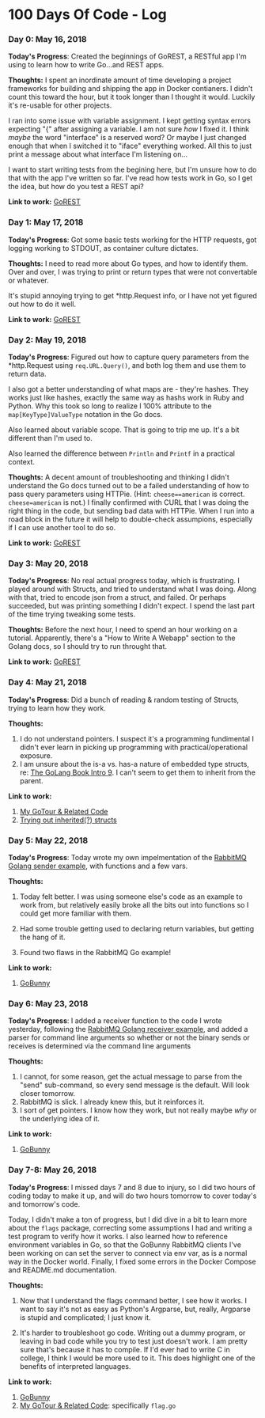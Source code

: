 # 100 Days Of Code - Log

### Day 0: May 16, 2018

**Today's Progress**: Created the beginnings of GoREST, a RESTful app I'm using to learn how to write Go...and REST apps.

**Thoughts:** I spent an inordinate amount of time developing a project frameworks for building and shipping the app in Docker contianers.  I didn't count this toward the hour, but it took longer than I thought it would.  Luckily it's re-usable for other projects.

I ran into some issue with variable assignment.  I kept getting syntax errors expecting "{" after assigning a variable.  I am not sure *how* I fixed it.  I think *maybe* the word "interface" is a reserved word?  Or maybe I just changed enough that when I switched it to "iface" everything worked.   All this to just print a message about what interface I'm listening on...

I want to start writing tests from the begining here, but I'm unsure how to do that with the app I've written so far. I've read how tests work in Go, so I get the idea, but how do you test a REST api?

**Link to work:** [GoREST](https://github.com/clcollins/gorest)

### Day 1: May 17, 2018


**Today's Progress**: Got some basic tests working for the HTTP requests, got logging working to STDOUT, as container culture dictates.

**Thoughts:** I need to read more about Go types, and how to identify them.  Over and over, I was trying to print or return types that were not convertable or whatever.

It's stupid annoying trying to get *http.Request info, or I have not yet figured out how to do it well.

**Link to work:** [GoREST](https://github.com/clcollins/gorest)

### Day 2: May 19, 2018

**Today's Progress**: Figured out how to capture query parameters from the *http.Request using `req.URL.Query()`, and both log them and use them to return data.
 
 I also got a better understanding of what maps are - they're hashes.  They works just like hashes, exactly the same way as hashs work in Ruby and Python.  Why this took so long to realize I 100% attribute to the `map[KeyType]ValueType` notation in the Go docs.

Also learned about variable scope.  That is going to trip me up.  It's a bit different than I'm used to.

Also learned the difference between `Println` and `Printf` in a practical context.

**Thoughts:** A decent amount of troubleshooting and thinking I didn't understand the Go docs turned out to be a failed understanding of how to pass query parameters using HTTPie.  (Hint: `cheese==american` is correct.  `cheese=american` is not.)  I finally confirmed with CURL that I was doing the right thing in the code, but sending bad data with HTTPie.  When I run into a road block in the future it will help to double-check assumpions, especially if I can use another tool to do so. 

**Link to work:** [GoREST](https://github.com/clcollins/gorest)

### Day 3: May 20, 2018

**Today's Progress**:  No real actual progress today, which is frustrating.  I played around with Structs, and tried to understand what I was doing.  Along with that, tried to encode json from a struct, and failed.  Or perhaps succeeded, but was printing something I didn't expect.  I spend the last part of the time trying tweaking some tests.

**Thoughts:** Before the next hour, I need to spend an hour working on a tutorial.  Apparently, there's a "How to Write A Webapp" section to the Golang docs, so I should try to run throught that.

**Link to work:** [GoREST](https://github.com/clcollins/gorest)


### Day 4: May 21, 2018

**Today's Progress**:  Did a bunch of reading & random testing of Structs, trying to learn how they work.

**Thoughts:**

1. I do not understand pointers.  I suspect it's a programming fundimental I didn't ever learn in picking up programming with practical/operational exposure.
2. I am unsure about the is-a vs. has-a nature of embedded type structs, re: [The GoLang Book Intro 9](https://www.golang-book.com/books/intro/9). I can't seem to get them to inherit from the parent.

**Link to work:** 

1. [My GoTour & Related Code](https://github.com/clcollins/gotour)
2. [Trying out inherited\(?\) structs](https://play.golang.org/p/IgfztiWDFyr)

### Day 5: May 22, 2018

**Today's Progress**: Today wrote my own impelmentation of the [RabbitMQ Golang sender example](https://www.rabbitmq.com/tutorials/tutorial-one-go.html), with functions and a few vars.

**Thoughts:**

1. Today felt better.  I was using someone else's code as an example to work from, but relatively easily broke all the bits out into functions so I could get more familiar with them.

2. Had some trouble getting used to declaring return variables, but getting the hang of it.

3. Found two flaws in the RabbitMQ Go example!

**Link to work:** 

1. [GoBunny](https://github.com/clcollins/gobunny)

### Day 6: May 23, 2018

**Today's Progress**: I added a receiver function to the code I wrote yesterday, following the  [RabbitMQ Golang receiver example](https://www.rabbitmq.com/tutorials/tutorial-one-go.html), and added a parser for command line arguments so whether or not the binary sends or receives is determined via the command line arguments

**Thoughts:**

1. I cannot, for some reason, get the actual message to parse from the "send" sub-command, so every send message is the default.  Will look closer tomorrow.
2. RabbitMQ is slick.  I already knew this, but it reinforces it.
3. I sort of get pointers.  I know how they work, but not really maybe *why* or the underlying idea of it.

**Link to work:** 

1. [GoBunny](https://github.com/clcollins/gobunny)

### Day 7-8: May 26, 2018

**Today's Progress**: I missed days 7 and 8 due to injury, so I did two hours of coding today to make it up, and will do two hours tomorrow to cover today's and tomorrow's code.

Today, I didn't make a ton of progress, but I did dive in a bit to learn more about the `flags` package, correcting some assumptions I had and writing a test program to verify how it works.  I also learned how to reference environment variables in Go, so that the GoBunny RabbitMQ clients I've been working on can set the server to connect via env var, as is a normal way in the Docker world.  Finally, I fixed some errors in the Docker Compose and README.md documentation.

**Thoughts:**

1. Now that I understand the flags command better, I see how it works.  I want to say it's not as easy as Python's Argparse, but, really, Argparse is stupid and complicated; I just know it.

2. It's harder to troubleshoot go code.  Writing out a dummy program, or leaving in bad code while you try to test just doesn't work.  I am pretty sure that's because it has to compile.  If I'd ever had to write C in college, I think I would be more used to it.  This does highlight one of the benefits of interpreted languages.


**Link to work:** 

1. [GoBunny](https://github.com/clcollins/gobunny)
2. [My GoTour & Related Code](https://github.com/clcollins/gotour): specifically `flag.go`
